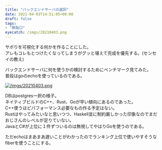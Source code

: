 ```yaml
---
title: "バックエンドサーバの選択"
date: 2021-04-03T14:51:05+09:00
draft: false
tags:
- "無駄口"
eyecatch: /imgs/20210403.png
---
```


サボりを可視化する何かを作ることにした。  
アレもコレもとつけたくなってしまうがグッと堪えて完成を優先する。(センセイの教え)  

バックエンドサーバに何を使うかの検討するためにベンチマーク見てみた。  
普段はgoのechoを使っているのである。  

[![/imgs/20210403.png](/imgs/20210403.png)](https://www.techempower.com/benchmarks/)  

DBはpostgres一択の様子。  
ネイティブビルドのC++、Rust、Goが早い傾向にあるのであった。  
C++使うほどパフォーマンス必要なもの作る予定はない。  
Rustはやってみたいなと思いつつ、Haskell並に制約厳しかった印象なのでまだおじさんのレベルが足りていない。  
JavaとC#が上位に１件ずついるのは無視してやはりGoを使うのである。  

ただechoはまあまあ遅いことがわかったのでランキング上位で使いやすそうなfiberを使うことにする。  
